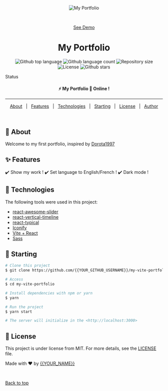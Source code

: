<div align="center" id="top"> 
  <img src="./.github/app.gif" alt="My Portfolio" />

  &#xa0;

  <a href="https://portfolio.seawebstudio.com">See Demo</a>
</div>

<h1 align="center">My Portfolio</h1>

<p align="center">
  <img alt="Github top language" src="https://img.shields.io/github/languages/top/{{YOUR_GITHUB_USERNAME}}/my-vite-portfolio?color=56BEB8">

  <img alt="Github language count" src="https://img.shields.io/github/languages/count/{{YOUR_GITHUB_USERNAME}}/my-vite-portfolio?color=56BEB8">

  <img alt="Repository size" src="https://img.shields.io/github/repo-size/{{YOUR_GITHUB_USERNAME}}/my-vite-portfolio?color=56BEB8">

  <img alt="License" src="https://img.shields.io/github/license/{{YOUR_GITHUB_USERNAME}}/my-vite-portfolio?color=56BEB8">

  <!-- <img alt="Github issues" src="https://img.shields.io/github/issues/{{YOUR_GITHUB_USERNAME}}/my-vite-portfolio?color=56BEB8" /> -->

  <!-- <img alt="Github forks" src="https://img.shields.io/github/forks/{{YOUR_GITHUB_USERNAME}}/my-vite-portfolio?color=56BEB8" /> -->

  <img alt="Github stars" src="https://img.shields.io/github/stars/{{YOUR_GITHUB_USERNAME}}/my-vite-portfolio?color=56BEB8" />
</p>

Status

<h4 align="center"> 
	⚡ My Portfolio 🚀 Online !  
</h4> 

<hr>

<p align="center">
  <a href="#dart-about">About</a> &#xa0; | &#xa0; 
  <a href="#sparkles-features">Features</a> &#xa0; | &#xa0;
  <a href="#rocket-technologies">Technologies</a> &#xa0; | &#xa0;
  <a href="#checkered_flag-starting">Starting</a> &#xa0; | &#xa0;
  <a href="#memo-license">License</a> &#xa0; | &#xa0;
  <a href="https://github.com/{{YOUR_GITHUB_USERNAME}}" target="_blank">Author</a>
</p>

<br>

## :dart: About ##

Welcome to my first portfolio, inspired by <a href="https://github.com/Dorota1997/react-frontend-dev-portfolio">Dorota1997</a>

## :sparkles: Features ##

:heavy_check_mark: Show my work !
:heavy_check_mark: Set language to English/French !
:heavy_check_mark: Dark mode !

## :rocket: Technologies ##

The following tools were used in this project:
- [react-awesome-slider](https://github.com/rcaferati/react-awesome-slider)
- [react-vertical-timeline](https://github.com/stephane-monnot/react-vertical-timeline)
- [react-typical](https://github.com/catalinmiron/react-typical)
- [Iconify](https://icon-sets.iconify.design/?query=react)
- [Vite + React](https://vitejs.dev/)
- [Sass](https://sass.com)


## :checkered_flag: Starting ##

```bash
# Clone this project
$ git clone https://github.com/{{YOUR_GITHUB_USERNAME}}/my-vite-portfolio

# Access
$ cd my-vite-portfolio

# Install dependencies with npm or yarn
$ yarn

# Run the project
$ yarn start

# The server will initialize in the <http://localhost:3000>
```

## :memo: License ##

This project is under license from MIT. For more details, see the [LICENSE](LICENSE.md) file.


Made with :heart: by <a href="https://github.com/{{YOUR_GITHUB_USERNAME}}" target="_blank">{{YOUR_NAME}}</a>

&#xa0;

<a href="#top">Back to top</a>
